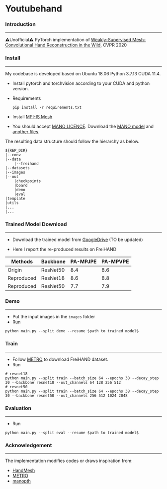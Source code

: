 # Youtubehand

### Introduction

---

⚠Unofficial⚠ PyTorch implementation of [Weakly-Supervised Mesh-Convolutional Hand Reconstruction in the Wild](https://arxiv.org/abs/2004.01946), CVPR 2020

### Install

---

My codebase is developed based on Ubuntu 18.06 Python 3.7.13 CUDA 11.4.

- Install pytorch and torchvision according to your CUDA and python version.

- Requirements

  ```
  pip install -r requirements.txt
  ```

- Install [MPI-IS Mesh](https://github.com/MPI-IS/mesh)

- You should accept [MANO LICENCE](https://mano.is.tue.mpg.de/license.html). Download the [MANO model](https://mano.is.tue.mpg.de/) and [another files](https://github.com/SeanChenxy/HandMesh/tree/main/template).

The resulting data structure should follow the hierarchy as below.

```
${REP_DIR}
|--conv
|--data
	|--freihand
|--datasets
|--images
|--out
	|checkpoints
	|board
	|demo
	|eval
|template
|utils
|...
|...
```



### Trained Model Download

---

- Download the trained model from [GoogleDrive](https://drive.google.com/drive/folders/1vw1Rfjdfc4UxWjRR3eFbx2lMjdseN8mh?usp=sharing) (TO be updated)

- Here I report the re-produced results on FreiHAND

| Methods    | Backbone | PA-MPJPE | PA-MPVPE |
| ---------- | -------- | -------- | -------- |
| Origin     | ResNet50 | 8.4      | 8.6      |
| Reproduced | ResNet18 | 8.6      | 8.8      |
| Reproduced | ResNet50 | 7.7      | 7.9      |



### Demo

---

- Put the input images in the `images` folder 
- Run

```
python main.py --split demo --resume $path to trained model$
```

### Train

---

- Follow [METRO](https://github.com/microsoft/MeshTransformer) to download FreiHAND dataset.
- Run

```
# resnet18
python main.py --split train --batch_size 64 --epochs 38 --decay_step 30 --backbone resnet18 --out_channels 64 128 256 512
# resnet50
python main.py --split train --batch_size 64 --epochs 38 --decay_step 30 --backbone resnet50 --out_channels 256 512 1024 2048
```

### Evaluation

---

- Run

```
python main.py --split eval --resume $path to trained model$
```

### Acknowledgement

---

The implementation modifies codes or draws inspiration from:

- [HandMesh](https://github.com/SeanChenxy/HandMesh)
- [METRO](https://github.com/microsoft/MeshTransformer)
- [manopth](https://github.com/hassony2/manopth)
